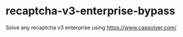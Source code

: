 # recaptcha-v3-enterprise-bypass
Solve any recaptcha v3 enterprise using https://www.capsolver.com/



                                                                                                                                                                            